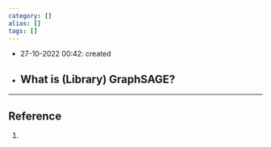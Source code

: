 ```yaml
---
category: []
alias: []
tags: []
---
```


- 27-10-2022 00:42: created

- What is (Library) GraphSAGE?
	- 


---
## Reference

1. 